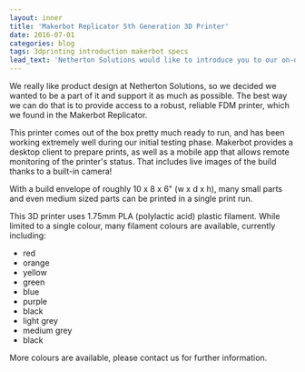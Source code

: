 ```yaml
---
layout: inner
title: 'Makerbot Replicator 5th Generation 3D Printer'
date: 2016-07-01
categories: blog
tags: 3dprinting introduction makerbot specs
lead_text: 'Netherton Solutions would like to introduce you to our on-demand manufacturing facility, a Makerbot Replicator 5th Generation 3D printer.'
---
```


We really like product design at Netherton Solutions, so we decided we wanted to be a part of it and support it as much as possible.  The best way we can do that is to provide access to a robust, reliable FDM printer, which we found in the Makerbot Replicator.

This printer comes out of the box pretty much ready to run, and has been working extremely well during our initial testing phase.  Makerbot provides a desktop client to prepare prints, as well as a mobile app that allows remote monitoring of the printer's status.  That includes live images of the build thanks to a built-in camera!

With a build envelope of roughly 10 x 8 x 6" (w x d x h), many small parts and even medium sized parts can be printed in a single print run.  

This 3D printer uses 1.75mm PLA (polylactic acid) plastic filament.  While limited to a single colour, many filament colours are available, currently including:

* red
* orange
* yellow
* green
* blue
* purple
* black
* light grey
* medium grey
* black

More colours are available, please contact us for further information.
